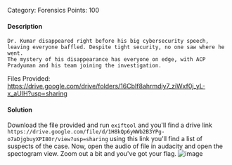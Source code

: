 Category: Forensics
Points: 100

#### Description
````
Dr. Kumar disappeared right before his big cybersecurity speech, leaving everyone baffled. Despite tight security, no one saw where he went.
The mystery of his disappearance has everyone on edge, with ACP Pradyuman and his team joining the investigation.
````

Files Provided: https://drive.google.com/drive/folders/16CbIf8ahrmdiy7_ziWxf0j_yL-x_aUIH?usp=sharing

#### Solution
Download the file provided and run `exiftool` and you'll find a drive link `https://drive.google.com/file/d/1H8kQp6yWWb2B3YPg-o7aDjgbuyXPI80r/view?usp=sharing` using this link you'll find a list of suspects of the case.
Now, open the audio of file in audacity and open the spectogram view. Zoom out a bit and you've got your flag.
![image](https://github.com/s4twik/The-Vanishing-of-Dr.-Kumar/assets/147993943/38c6f32e-5b6f-4900-b85c-47eccdc74775)
